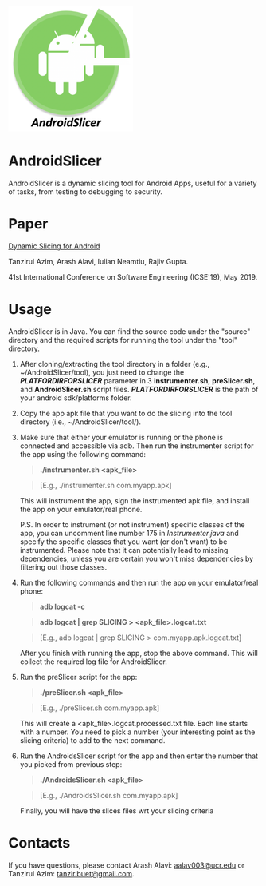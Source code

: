 <img src="images/AndroidSlicer.png" width="250" height="250">


# AndroidSlicer
AndroidSlicer is a dynamic slicing tool for Android Apps, useful for a variety of tasks, from testing to debugging to security.

# Paper
[Dynamic Slicing for Android](https://dl.acm.org/citation.cfm?id=3339649)

Tanzirul Azim, Arash Alavi, Iulian Neamtiu, Rajiv Gupta. 

41st International Conference on Software Engineering (ICSE'19), May 2019.

# Usage
AndroidSlicer is in Java. You can find the source code under the "source" directory and the required scripts for running the tool under the "tool" directory.

1. After cloning/extracting the tool directory in a folder (e.g., ~/AndroidSlicer/tool), you just need to change the ***PLATFORDIRFORSLICER*** parameter in 3 **instrumenter.sh**, **preSlicer.sh**, and **AndroidSlicer.sh** script files. ***PLATFORDIRFORSLICER*** is the path of your android sdk/platforms folder.

2. Copy the app apk file that you want to do the slicing into the tool directory (i.e., ~/AndroidSlicer/tool/). 

3. Make sure that either your emulator is running or the phone is connected and accessible via adb. Then run the instrumenter script for the app using the following command:

   > **./instrumenter.sh <apk_file>**
   
   > [E.g., ./instrumenter.sh com.myapp.apk]

   This will instrument the app, sign the instrumented apk file, and install the app on your emulator/real phone.
   
   P.S. In order to instrument (or not instrument) specific classes of the app, you can uncomment line number 175 in *Instrumenter.java* and specify the specific classes that you want (or don't want) to be instrumented. Please note that it can potentially lead to missing dependencies, unless you are certain you won't miss dependencies by filtering out those classes. 
       
4. Run the following commands and then run the app on your emulator/real phone:

   >**adb logcat -c**

   >**adb logcat | grep SLICING > <apk_file>.logcat.txt**
   
   >[E.g., adb logcat | grep SLICING > com.myapp.apk.logcat.txt]

   After you finish with running the app, stop the above command. This will collect the required log file for AndroidSlicer.

5. Run the preSlicer script for the app:

   >**./preSlicer.sh <apk_file>**
   
   >[E.g., ./preSlicer.sh com.myapp.apk]

   This will create a <apk_file>.logcat.processed.txt file. Each line starts with a number. You need to pick a number (your interesting point as the slicing criteria) to add to the next command. 

6. Run the AndroidsSlicer script for the app and then enter the number that you picked from previous step:

   >**./AndroidsSlicer.sh <apk_file>**
   
   >[E.g., ./AndroidsSlicer.sh com.myapp.apk]
        
   Finally, you will have the slices files wrt your slicing criteria


# Contacts

If you have questions, please contact Arash Alavi: [aalav003@ucr.edu](aalav003@ucr.edu) or Tanzirul Azim: [tanzir.buet@gmail.com](tanzir.buet@gmail.com).
